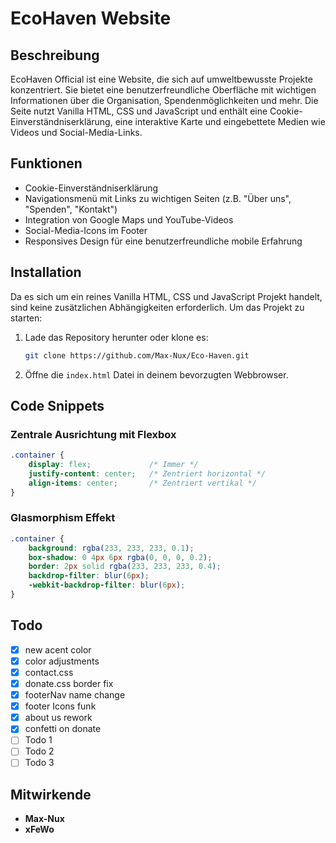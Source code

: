 # EcoHaven Website

## Beschreibung

EcoHaven Official ist eine Website, die sich auf umweltbewusste Projekte konzentriert. Sie bietet eine benutzerfreundliche Oberfläche mit wichtigen Informationen über die Organisation, Spendenmöglichkeiten und mehr. Die Seite nutzt Vanilla HTML, CSS und JavaScript und enthält eine Cookie-Einverständniserklärung, eine interaktive Karte und eingebettete Medien wie Videos und Social-Media-Links.

## Funktionen

- Cookie-Einverständniserklärung
- Navigationsmenü mit Links zu wichtigen Seiten (z.B. "Über uns", "Spenden", "Kontakt")
- Integration von Google Maps und YouTube-Videos
- Social-Media-Icons im Footer
- Responsives Design für eine benutzerfreundliche mobile Erfahrung

## Installation

Da es sich um ein reines Vanilla HTML, CSS und JavaScript Projekt handelt, sind keine zusätzlichen Abhängigkeiten erforderlich. Um das Projekt zu starten:

1. Lade das Repository herunter oder klone es:
    ```bash
    git clone https://github.com/Max-Nux/Eco-Haven.git
    ```
2. Öffne die `index.html` Datei in deinem bevorzugten Webbrowser.

## Code Snippets

### Zentrale Ausrichtung mit Flexbox

```css
.container {
    display: flex;             /* Immer */
    justify-content: center;   /* Zentriert horizontal */
    align-items: center;       /* Zentriert vertikal */
}
```

### Glasmorphism Effekt

```css
.container {
    background: rgba(233, 233, 233, 0.1);
    box-shadow: 0 4px 6px rgba(0, 0, 0, 0.2);
    border: 2px solid rgba(233, 233, 233, 0.4);
    backdrop-filter: blur(6px);
    -webkit-backdrop-filter: blur(6px);
}
```

## Todo

- [x] new acent color
- [x] color adjustments
- [x] contact.css
- [x] donate.css border fix
- [x] footerNav name change      
- [x] footer Icons funk
- [x] about us rework
- [x] confetti on donate
- [ ] Todo 1
- [ ] Todo 2
- [ ] Todo 3

## Mitwirkende

- **Max-Nux**
- **xFeWo**
